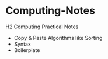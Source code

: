 # Computing-Notes

H2 Computing Practical Notes
- Copy & Paste Algorithms like Sorting
- Syntax 
- Boilerplate
